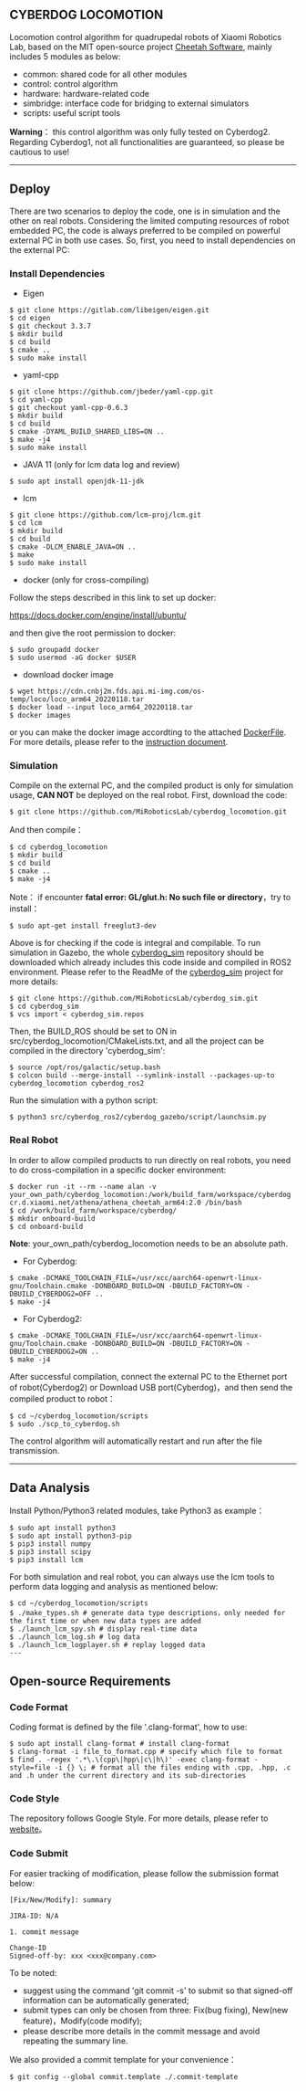 CYBERDOG LOCOMOTION
---
Locomotion control algorithm for quadrupedal robots of Xiaomi Robotics Lab, based on the MIT open-source project [Cheetah Software](https://github.com/mit-biomimetics/Cheetah-Software), mainly includes 5 modules as below:
- common: shared code for all other modules
- control: control algorithm
- hardware: hardware-related code
- simbridge: interface code for bridging to external simulators
- scripts: useful script tools

**Warning**： this control algorithm was only fully tested on Cyberdog2. Regarding Cyberdog1, not all functionalities are guaranteed, so please be cautious to use!

---
## Deploy
There are two scenarios to deploy the code, one is in simulation and the other on real robots. Considering the limited computing resources of robot embedded PC, the code is always preferred to be compiled on powerful external PC in both use cases. So, first, you need to install dependencies on the external PC:

### Install Dependencies
- Eigen
```
$ git clone https://gitlab.com/libeigen/eigen.git
$ cd eigen
$ git checkout 3.3.7
$ mkdir build
$ cd build
$ cmake ..
$ sudo make install
```
- yaml-cpp
```
$ git clone https://github.com/jbeder/yaml-cpp.git
$ cd yaml-cpp
$ git checkout yaml-cpp-0.6.3
$ mkdir build
$ cd build
$ cmake -DYAML_BUILD_SHARED_LIBS=ON ..
$ make -j4
$ sudo make install
```
- JAVA 11 (only for lcm data log and review)
```
$ sudo apt install openjdk-11-jdk
```
- lcm
```
$ git clone https://github.com/lcm-proj/lcm.git
$ cd lcm
$ mkdir build
$ cd build
$ cmake -DLCM_ENABLE_JAVA=ON ..
$ make
$ sudo make install
```

- docker (only for cross-compiling)

Follow the steps described in this link to set up docker:

https://docs.docker.com/engine/install/ubuntu/

and then give the root permission to docker:
```
$ sudo groupadd docker
$ sudo usermod -aG docker $USER
```

- download docker image
```
$ wget https://cdn.cnbj2m.fds.api.mi-img.com/os-temp/loco/loco_arm64_20220118.tar
$ docker load --input loco_arm64_20220118.tar
$ docker images
```
or you can make the docker image accordting to the attached [DockerFile](./docker/Dockerfile). For more details, please refer to the [instruction document](./docker/dockerfile_instructions_en.md).

### Simulation
Compile on the external PC, and the compiled product is only for simulation usage, **CAN NOT** be deployed on the real robot. First, download the code:
```
$ git clone https://github.com/MiRoboticsLab/cyberdog_locomotion.git
```
And then compile：
```
$ cd cyberdog_locomotion
$ mkdir build
$ cd build
$ cmake ..
$ make -j4
```
Note： if encounter **fatal error: GL/glut.h: No such file or directory**，try to install：
```
$ sudo apt-get install freeglut3-dev
```
Above is for checking if the code is integral and compilable. To run simulation in Gazebo, the whole [cyberdog_sim](https://github.com/MiRoboticsLab/cyberdog_sim) repository should be downloaded which already includes this code inside and compiled in ROS2 environment. Please refer to the ReadMe of the [cyberdog_sim](https://github.com/MiRoboticsLab/cyberdog_sim) project for more details:
```
$ git clone https://github.com/MiRoboticsLab/cyberdog_sim.git
$ cd cyberdog_sim
$ vcs import < cyberdog_sim.repos
```

Then, the BUILD_ROS should be set to ON in src/cyberdog_locomotion/CMakeLists.txt, and all the project can be compiled in the directory 'cyberdog_sim':
```
$ source /opt/ros/galactic/setup.bash 
$ colcon build --merge-install --symlink-install --packages-up-to cyberdog_locomotion cyberdog_ros2
```

Run the simulation with a python script:
```
$ python3 src/cyberdog_ros2/cyberdog_gazebo/script/launchsim.py
```


### Real Robot
In order to allow compiled products to run directly on real robots, you need to do cross-compilation in a specific docker environment:
```
$ docker run -it --rm --name alan -v your_own_path/cyberdog_locomotion:/work/build_farm/workspace/cyberdog cr.d.xiaomi.net/athena/athena_cheetah_arm64:2.0 /bin/bash
$ cd /work/build_farm/workspace/cyberdog/
$ mkdir onboard-build
$ cd onboard-build
```
**Note**: your_own_path/cyberdog_locomotion needs to be an absolute path.
- For Cyberdog:
```
$ cmake -DCMAKE_TOOLCHAIN_FILE=/usr/xcc/aarch64-openwrt-linux-gnu/Toolchain.cmake -DONBOARD_BUILD=ON -DBUILD_FACTORY=ON -DBUILD_CYBERDOG2=OFF ..
$ make -j4
```
- For Cyberdog2:
```
$ cmake -DCMAKE_TOOLCHAIN_FILE=/usr/xcc/aarch64-openwrt-linux-gnu/Toolchain.cmake -DONBOARD_BUILD=ON -DBUILD_FACTORY=ON -DBUILD_CYBERDOG2=ON ..
$ make -j4
```
After successful compilation, connect the external PC to the Ethernet port of robot(Cyberdog2) or Download USB port(Cyberdog)，and then send the compiled product to robot：
```
$ cd ~/cyberdog_locomotion/scripts
$ sudo ./scp_to_cyberdog.sh
```
The control algorithm will automatically restart and run after the file transmission.

---
## Data Analysis
Install Python/Python3 related modules, take Python3 as example：
```
$ sudo apt install python3
$ sudo apt install python3-pip
$ pip3 install numpy
$ pip3 install scipy
$ pip3 install lcm
```

For both simulation and real robot, you can always use the lcm tools to perform data logging and analysis as mentioned below:
```
$ cd ~/cyberdog_locomotion/scripts
$ ./make_types.sh # generate data type descriptions，only needed for the first time or when new data types are added
$ ./launch_lcm_spy.sh # display real-time data
$ ./launch_lcm_log.sh # log data
$ ./launch_lcm_logplayer.sh # replay logged data
---
```
## Open-source Requirements
### Code Format
Coding format is defined by the file '.clang-format', how to use:
```
$ sudo apt install clang-format # install clang-format
$ clang-format -i file_to_format.cpp # specify which file to format
$ find . -regex '.*\.\(cpp\|hpp\|c\|h\)' -exec clang-format -style=file -i {} \; # format all the files ending with .cpp, .hpp, .c and .h under the current directory and its sub-directories
```

### Code Style
The repository follows Google Style. For more details, please refer to [website](https://zh-google-styleguide.readthedocs.io/en/latest/contents/)。

### Code Submit
For easier tracking of modification, please follow the submission format below:
```
[Fix/New/Modify]: summary

JIRA-ID: N/A

1. commit message

Change-ID
Signed-off-by: xxx <xxx@company.com>
```
To be noted:
- suggest using the command 'git commit -s' to submit so that signed-off information can be automatically generated;
- submit types can only be chosen from three: Fix(bug fixing), New(new feature)，Modify(code modify);
- please describe more details in the commit message and avoid repeating the summary line.

We also provided a commit template for your convenience：
```
$ git config --global commit.template ./.commit-template
```